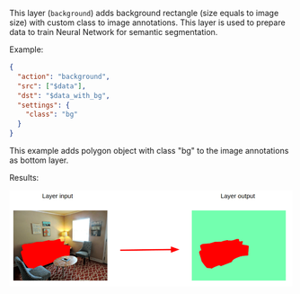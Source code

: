 This layer (`background`) adds background rectangle (size equals to image size) with custom class to image annotations. This layer is used to prepare data to train Neural Network for semantic segmentation.

Example:
``` json
{
  "action": "background",
  "src": ["$data"],
  "dst": "$data_with_bg",
  "settings": {
    "class": "bg"
  }
}
```

This example adds polygon object with class "bg" to the image annotations as bottom layer.

Results:

<img src="../../assets/legacy/all_images/bg_001.png"/>

